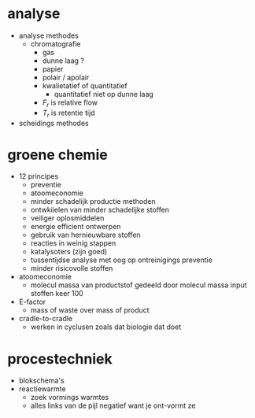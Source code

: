 # analyse

- analyse methodes
   - chromatografie
      - gas
      - dunne laag ?
      - papier
      - polair / apolair
      - kwalietatief of quantitatief
         - quantitatief niet op dunne laag
      - $F_r$ is relative flow
      - $T_r$ is retentie tijd
- scheidings methodes 

# groene chemie

- 12 principes
   - preventie
   - atoomeconomie 
   - minder schadelijk productie methoden
   - ontwkiielen van minder schadelijke stoffen 
   - veiliger oplosmiddelen
   - energie efficient ontwerpen
   - gebruik van hernieuwbare stoffen 
   - reacties in weinig stappen 
   - katalysoters (zijn goed)
   - tussentijdse analyse met oog op ontreinigings preventie 
   - minder risicovolle stoffen
- atoomeconomie
   - molecul massa van productstof gedeeld door molecul massa input stoffen keer 100
- E-factor
   - mass of waste over mass of product 
- cradle-to-cradle
   - werken in cyclusen zoals dat biologie dat doet


# procestechniek

- blokschema's
- reactiewarmte
   - zoek vormings warmtes
   - alles links van de pijl negatief want je ont-vormt ze
